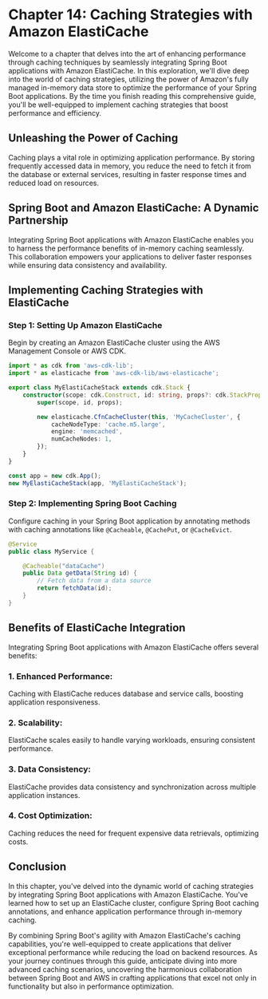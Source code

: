 # Chapter 14: Caching Strategies with Amazon ElastiCache

Welcome to a chapter that delves into the art of enhancing performance through caching techniques by seamlessly integrating Spring Boot applications with Amazon ElastiCache. In this exploration, we'll dive deep into the world of caching strategies, utilizing the power of Amazon's fully managed in-memory data store to optimize the performance of your Spring Boot applications. By the time you finish reading this comprehensive guide, you'll be well-equipped to implement caching strategies that boost performance and efficiency.

## Unleashing the Power of Caching

Caching plays a vital role in optimizing application performance. By storing frequently accessed data in memory, you reduce the need to fetch it from the database or external services, resulting in faster response times and reduced load on resources.

## Spring Boot and Amazon ElastiCache: A Dynamic Partnership

Integrating Spring Boot applications with Amazon ElastiCache enables you to harness the performance benefits of in-memory caching seamlessly. This collaboration empowers your applications to deliver faster responses while ensuring data consistency and availability.

## **Implementing Caching Strategies with ElastiCache**

### Step 1: Setting Up Amazon ElastiCache

Begin by creating an Amazon ElastiCache cluster using the AWS Management Console or AWS CDK.

```typescript
import * as cdk from 'aws-cdk-lib';
import * as elasticache from 'aws-cdk-lib/aws-elasticache';

export class MyElastiCacheStack extends cdk.Stack {
    constructor(scope: cdk.Construct, id: string, props?: cdk.StackProps) {
        super(scope, id, props);

        new elasticache.CfnCacheCluster(this, 'MyCacheCluster', {
            cacheNodeType: 'cache.m5.large',
            engine: 'memcached',
            numCacheNodes: 1,
        });
    }
}

const app = new cdk.App();
new MyElastiCacheStack(app, 'MyElastiCacheStack');
```

### Step 2: Implementing Spring Boot Caching

Configure caching in your Spring Boot application by annotating methods with caching annotations like `@Cacheable`, `@CachePut`, or `@CacheEvict`.

```java
@Service
public class MyService {

    @Cacheable("dataCache")
    public Data getData(String id) {
        // Fetch data from a data source
        return fetchData(id);
    }
}
```

## **Benefits of ElastiCache Integration**

Integrating Spring Boot applications with Amazon ElastiCache offers several benefits:

### **1. Enhanced Performance:**

Caching with ElastiCache reduces database and service calls, boosting application responsiveness.

### **2. Scalability:**

ElastiCache scales easily to handle varying workloads, ensuring consistent performance.

### **3. Data Consistency:**

ElastiCache provides data consistency and synchronization across multiple application instances.

### **4. Cost Optimization:**

Caching reduces the need for frequent expensive data retrievals, optimizing costs.

## Conclusion

In this chapter, you've delved into the dynamic world of caching strategies by integrating Spring Boot applications with Amazon ElastiCache. You've learned how to set up an ElastiCache cluster, configure Spring Boot caching annotations, and enhance application performance through in-memory caching.

By combining Spring Boot's agility with Amazon ElastiCache's caching capabilities, you're well-equipped to create applications that deliver exceptional performance while reducing the load on backend resources. As your journey continues through this guide, anticipate diving into more advanced caching scenarios, uncovering the harmonious collaboration between Spring Boot and AWS in crafting applications that excel not only in functionality but also in performance optimization.